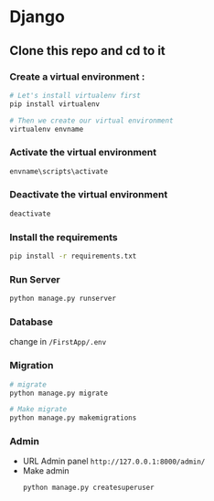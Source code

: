 # Django

## Clone this repo and cd to it

### Create a virtual environment :

```bash
# Let's install virtualenv first
pip install virtualenv

# Then we create our virtual environment
virtualenv envname
```

### Activate the virtual environment

```bash
envname\scripts\activate
```

### Deactivate the virtual environment

```bash
deactivate
```

### Install the requirements

```bash
pip install -r requirements.txt
```

### Run Server

```bash
python manage.py runserver
```

### Database
change in `/FirstApp/.env`

### Migration

```bash
# migrate
python manage.py migrate

# Make migrate
python manage.py makemigrations
```

### Admin

- URL Admin panel `http://127.0.0.1:8000/admin/`
- Make admin
  ```bash
  python manage.py createsuperuser
  ```

